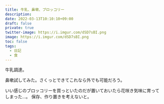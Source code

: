```yaml
---
title: 牛乳、鼻嗽、ブロッコリー
description: 
date: 2022-03-13T10:10:10+09:00
draft: false
private: true
twitter-image: https://i.imgur.com/dSD7sBI.png
image: https://i.imgur.com/dSD7sBI.png
toc: false
tags:
  - 日記
  - 食
---
```


牛乳調達。

鼻嗽試してみた。さくっとできてこれなら外でも可能だろう。

いい感じのブロッコリーを買っといたのだが置いておいたら花咲き気味に育ってしまった…。
保存、作り置きを考えないと。

